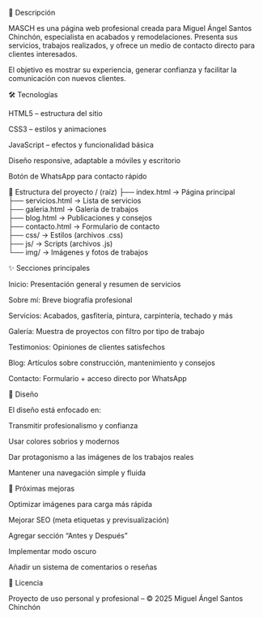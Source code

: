 💬 Descripción

MASCH es una página web profesional creada para Miguel Ángel Santos Chinchón, especialista en acabados y remodelaciones.
Presenta sus servicios, trabajos realizados, y ofrece un medio de contacto directo para clientes interesados.

El objetivo es mostrar su experiencia, generar confianza y facilitar la comunicación con nuevos clientes.

🛠️ Tecnologías

HTML5 – estructura del sitio

CSS3 – estilos y animaciones

JavaScript – efectos y funcionalidad básica

Diseño responsive, adaptable a móviles y escritorio

Botón de WhatsApp para contacto rápido

🧩 Estructura del proyecto
/ (raíz)
├── index.html          → Página principal  
├── servicios.html      → Lista de servicios  
├── galeria.html        → Galería de trabajos  
├── blog.html           → Publicaciones y consejos  
├── contacto.html       → Formulario de contacto  
├── css/                → Estilos (archivos .css)  
├── js/                 → Scripts (archivos .js)  
└── img/                → Imágenes y fotos de trabajos  

✨ Secciones principales

Inicio: Presentación general y resumen de servicios

Sobre mí: Breve biografía profesional

Servicios: Acabados, gasfitería, pintura, carpintería, techado y más

Galería: Muestra de proyectos con filtro por tipo de trabajo

Testimonios: Opiniones de clientes satisfechos

Blog: Artículos sobre construcción, mantenimiento y consejos

Contacto: Formulario + acceso directo por WhatsApp

🎨 Diseño

El diseño está enfocado en:

Transmitir profesionalismo y confianza

Usar colores sobrios y modernos

Dar protagonismo a las imágenes de los trabajos reales

Mantener una navegación simple y fluida

🚀 Próximas mejoras

Optimizar imágenes para carga más rápida

Mejorar SEO (meta etiquetas y previsualización)

Agregar sección “Antes y Después”

Implementar modo oscuro

Añadir un sistema de comentarios o reseñas

📄 Licencia

Proyecto de uso personal y profesional – © 2025 Miguel Ángel Santos Chinchón

